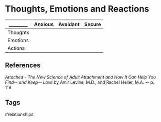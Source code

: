 # Thoughts, Emotions and Reactions

|________|Anxious|Avoidant|Secure|
|--------|--------|-------|------|
|Thoughts||||
|Emotions||||
|Actions||||

## References
*Attached - The New Science of Adult Attachment and How It Can Help You Find-- and Keep-- Love* by Amir Levine, M.D., and Rachel Heller, M.A. -- p. 118

## Tags
#relationships
